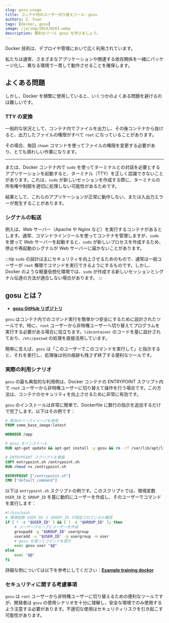 ```yaml
---
slug: gosu-usage
title: コンテナ内のユーザー切り替えツール：gosu
authors: Z. Yuan
tags: [docker, gosu]
image: /ja/img/2024/0203.webp
description: 便利なツール gosu を学びましょう。
---
```


Docker 技術は、デプロイや管理において広く利用されています。

私たちは通常、さまざまなアプリケーションや関連する依存関係を一緒にパッケージ化し、異なる環境で一貫して動作させることを確保します。

<!-- truncate -->

## よくある問題

しかし、Docker を頻繁に使用していると、いくつかのよくある問題を避けるのは難しいです。

### TTY の変換

一般的な状況として、コンテナ内でファイルを出力し、その後コンテナから抜けると、出力したファイルの権限がすべて `root` になっていることがあります。

その場合、毎回 `chown` コマンドを使ってファイルの権限を変更する必要があり、とても煩わしい作業になります。

---

または、Docker コンテナ内で `sudo` を使ってターミナルとの対話を必要とするアプリケーションを起動すると、ターミナル（TTY）を正しく認識できないことがあります。これは、`sudo` が新しいセッションを作成する際に、ターミナルの所有権や制御を適切に処理しない可能性があるためです。

結果として、これらのアプリケーションが正常に動作しない、または入出力エラーが発生することがあります。

### シグナルの転送

例えば、Web サーバー（Apache や Nginx など）を実行するコンテナがあるとします。通常、コマンドラインツールを使ってコンテナを管理しますが、`sudo` を使って Web サーバーを起動すると、`sudo` が新しいプロセスを作成するため、停止や再起動のシグナルが Web サーバーに届かないことがあります。

:::tip
`sudo` の設計は主にセキュリティを向上させるためのもので、通常は一般ユーザーが `root` 権限でコマンドを実行できるようにするものです。しかし、Docker のような軽量仮想化環境では、`sudo` が作成する新しいセッションとシグナル伝達の方法が適合しない場合があります。
:::

## gosu とは？

- [**gosu GitHub リポジトリ**](https://github.com/tianon/gosu)

`gosu` はコンテナ内でのコマンド実行を簡単かつ安全にするために設計されたツールです。特に、`root` ユーザーから非特権ユーザーへ切り替えてプログラムを実行する必要がある場合に役立ちます。`libcontainer` のコードを基に設計されており、`/etc/passwd` の処理を直接活用しています。

簡単に言えば、`gosu` は「このユーザーでこのコマンドを実行して」と指示すると、それを実行し、処理後は何の痕跡も残さず終了する便利なツールです。

### 実際の利用シナリオ

`gosu` の最も典型的な利用例は、Docker コンテナの ENTRYPOINT スクリプト内で `root` ユーザーから非特権ユーザーに切り替えて操作を行う場合です。この方法は、コンテナのセキュリティを向上させるために非常に有効です。

`gosu` のインストールは非常に簡単で、Dockerfile に数行の指示を追加するだけで完了します。以下はその例です：

```Dockerfile title="Dockerfile"
# 既存のベースイメージを使用
FROM some_base_image:latest

WORKDIR /app

# gosu をインストール
RUN apt-get update && apt-get install -y gosu && rm -rf /var/lib/apt/lists/*

# ENTRYPOINT スクリプトを準備
COPY entrypoint.sh /entrypoint.sh
RUN chmod +x /entrypoint.sh

ENTRYPOINT ["/entrypoint.sh"]
CMD ["default_command"]
```

以下は `entrypoint.sh` スクリプトの例です。このスクリプトでは、環境変数 `USER_ID` と `GROUP_ID` を基に動的にユーザーを作成し、そのユーザーでコマンドを実行します：

```bash title="entrypoint.sh"
#!/bin/bash
# 環境変数 USER_ID と GROUP_ID が設定されているか確認
if [ ! -z "$USER_ID" ] && [ ! -z "$GROUP_ID" ]; then
    # ユーザーグループとユーザーを作成
    groupadd -g "$GROUP_ID" usergroup
    useradd -u "$USER_ID" -g usergroup -m user
    # gosu を使ってコマンドを実行
    exec gosu user "$@"
else
    exec "$@"
fi
```

詳細な例については以下を参考にしてください：[**Example training docker**](https://github.com/DocsaidLab/Otter/blob/main/docker/Dockerfile)

### セキュリティに関する考慮事項

`gosu` は `root` ユーザーから非特権ユーザーに切り替えるための便利なツールですが、開発者は `gosu` の使用シナリオを十分に理解し、安全な環境でのみ使用するよう注意する必要があります。不適切な使用はセキュリティリスクを引き起こす可能性があります。
